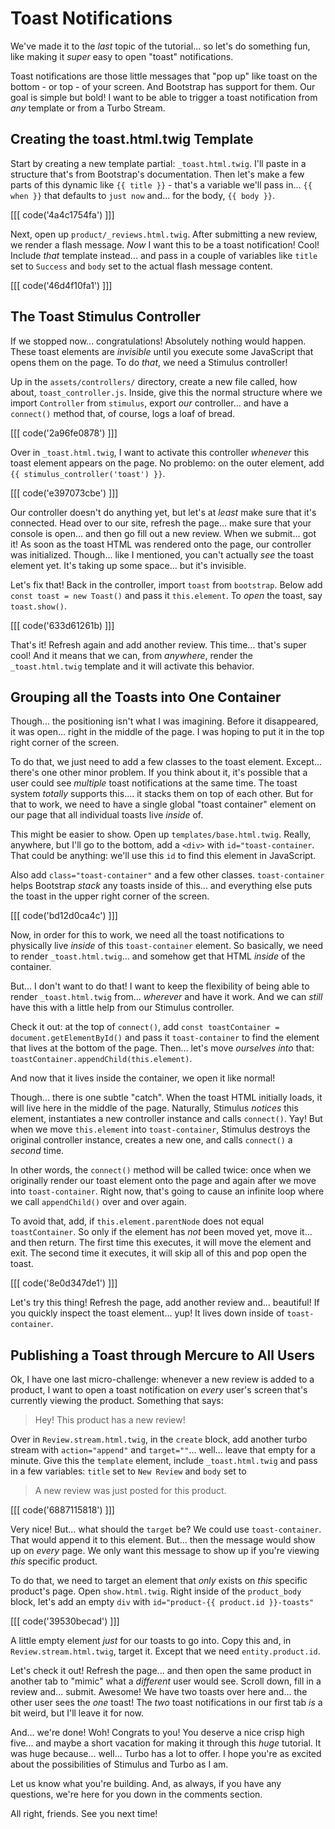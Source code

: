 # Toast Notifications

We've made it to the *last* topic of the tutorial... so let's do something fun,
like making it *super* easy to open "toast" notifications.

Toast notifications are those little messages that "pop up" like toast on the
bottom - or top - of your screen. And Bootstrap has support for them. Our goal is
simple but bold! I want to be able to trigger a toast notification from *any*
template or from a Turbo Stream.

## Creating the toast.html.twig Template

Start by creating a new template partial: `_toast.html.twig`. I'll paste in
a structure that's from Bootstrap's documentation. Then let's make a few parts of
this dynamic like `{{ title }}` - that's a variable we'll pass in... `{{ when }}`
that defaults to `just now` and... for the body, `{{ body }}`.

[[[ code('4a4c1754fa') ]]]

Next, open up `product/_reviews.html.twig`. After submitting a new review, we render
a flash message. *Now* I want this to be a toast notification! Cool! Include
*that* template instead... and pass in a couple of variables like `title` set to
`Success` and `body` set to the actual flash message content.

[[[ code('46d4f10fa1') ]]]

## The Toast Stimulus Controller

If we stopped now... congratulations! Absolutely nothing would happen. These toast
elements are *invisible* until you execute some JavaScript that opens them on the
page. To do *that*, we need a Stimulus controller!

Up in the `assets/controllers/` directory, create a new file called, how about,
`toast_controller.js`. Inside, give this the normal structure where we import
`Controller` from `stimulus`, export *our* controller... and have a `connect()`
method that, of course, logs a loaf of bread.

[[[ code('2a96fe0878') ]]]

Over in `_toast.html.twig`, I want to activate this controller *whenever* this toast
element appears on the page. No problemo: on the outer element, add
`{{ stimulus_controller('toast') }}`.

[[[ code('e397073cbe') ]]]

Our controller doesn't do anything yet, but let's at *least* make sure that
it's connected. Head over to our site, refresh the page... make sure that your
console is open... and then go fill out a new review. When we submit... got it!
As soon as the toast HTML was rendered onto the page, our controller
was initialized. Though... like I mentioned, you can't actually *see* the toast
element yet. It's taking up some space... but it's invisible.

Let's fix that! Back in the controller, import `toast` from `bootstrap`. Below
add `const toast = new Toast()` and pass it `this.element`. To *open* the toast,
say `toast.show()`.

[[[ code('633d61261b) ]]]

That's it! Refresh again and add another review. This time... that's super
cool! And it means that we can, from *anywhere*, render the `_toast.html.twig`
template and it will activate this behavior.

## Grouping all the Toasts into One Container

Though... the positioning isn't what I was imagining. Before it disappeared, it
was open... right in the middle of the page. I was hoping to put it in the
top right corner of the screen.

To do that, we just need to add a few classes to the toast element. Except...
there's one other minor problem. If you think about it, it's possible that a user
could see *multiple* toast notifications at the same time. The toast system
*totally* supports this.... it stacks them on top of each other. But for that
to work, we need to have a single global "toast container" element on our page
that all individual toasts live *inside* of.

This might be easier to show. Open up `templates/base.html.twig`. Really, anywhere,
but I'll go to the bottom, add a `<div>` with `id="toast-container`. That
could be anything: we'll use this `id` to find this element in JavaScript.

Also add `class="toast-container"` and a few other classes. `toast-container`
helps Bootstrap *stack* any toasts inside of this... and everything else
puts the toast in the upper right corner of the screen.

[[[ code('bd12d0ca4c') ]]]

Now, in order for this to work, we need all the toast notifications to physically
live *inside* of this `toast-container` element. So basically, we need to render
`_toast.html.twig`... and somehow get that HTML *inside* of the container.

But... I don't want to do that! I want to keep the flexibility of being able to
render `_toast.html.twig` from... *wherever* and have it work. And we can *still*
have this with a little help from our Stimulus controller.

Check it out: at the top of `connect()`, add `const toastContainer = `
`document.getElementById()` and pass it `toast-container` to find the element
that lives at the bottom of the page. Then... let's move *ourselves* *into*
that: `toastContainer.appendChild(this.element)`.

And now that it lives inside the container, we open it like normal!

Though... there is one subtle "catch". When the toast HTML initially loads, it
will live here in the middle of the page. Naturally, Stimulus *notices* this
element, instantiates a new controller instance and calls `connect()`. Yay!
But when we move `this.element` into `toast-container`, Stimulus destroys
the original controller instance, creates a new one, and calls `connect()`
a *second* time.

In other words, the `connect()` method will be called twice: once when we originally
render our toast element onto the page and again after we move into
`toast-container`. Right now, that's going to cause an infinite loop where we
call `appendChild()` over and over again.

To avoid that, add, if `this.element.parentNode` does not equal `toastContainer`.
So only if the element has *not* been moved yet, move it... and then return.
The first time this executes, it will move the element and exit. The second time
it executes, it will skip all of this and pop open the toast.

[[[ code('8e0d347de1') ]]]

Let's try this thing! Refresh the page, add another review and... beautiful! If you
quickly inspect the toast element... yup! It lives down inside of `toast-container`.

## Publishing a Toast through Mercure to All Users

Ok, I have one last micro-challenge: whenever a new review is added to a product,
I want to open a toast notification on *every* user's screen that's currently
viewing the product. Something that says:

> Hey! This product has a new review!

Over in `Review.stream.html.twig`, in the `create` block, add another turbo stream
with `action="append"` and `target=""`... well... leave that empty for a minute.
Give this the `template` element, include `_toast.html.twig` and pass in a few
variables: `title` set to `New Review` and `body` set to

> A new review was just posted for this product.

[[[ code('6887115818') ]]]

Very nice! But... what should the `target` be? We could use `toast-container`.
That would append it to this element. But... then the message would show up on *every*
page. We only want this message to show up if you're viewing *this* specific product.

To do that, we need to target an element that *only* exists on *this* specific
product's page. Open `show.html.twig`. Right inside of the `product_body` block,
let's add an empty `div` with `id="product-{{ product.id }}-toasts"`

[[[ code('39530becad') ]]]

A little empty element *just* for our toasts to go into. Copy this and, in
`Review.stream.html.twig`, target it. Except that we need `entity.product.id`.

Let's check it out! Refresh the page... and then open the same product in another
tab to "mimic" what a *different* user would see. Scroll down, fill in a review
and... submit. Awesome! We have two toasts over here and... the other user sees
the *one* toast! The *two* toast notifications in our first tab *is* a bit weird,
but I'll leave it for now.

And... we're done! Woh! Congrats to you! You deserve a nice crisp high five... and
maybe a short vacation for making it through this *huge* tutorial. It was huge
because... well... Turbo has a lot to offer. I hope you're as excited about the
possibilities of Stimulus and Turbo as I am.

Let us know what you're building. And, as always, if you have any questions, we're
here for you down in the comments section.

All right, friends. See you next time!
